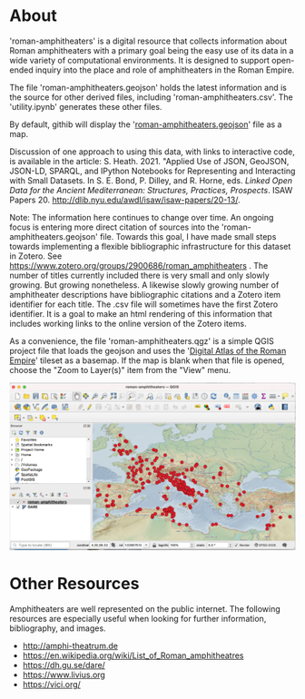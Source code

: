 
# About

'roman-amphitheaters' is a digital resource that collects information about Roman amphitheaters with a primary goal being the easy use of its data in a wide variety of computational environments. It is designed to support open-ended inquiry into the place and role of amphitheaters in the Roman Empire.

The file 'roman-amphitheaters.geojson' holds the latest information and is the source for other derived files, including 'roman-amphitheaters.csv'. The 'utility.ipynb' generates these other files.

By default, githib will display the '[roman-amphitheaters.geojson](roman-amphitheaters.geojson)' file as a map.

Discussion of one approach to using this data, with links to interactive code, is available in the article: S. Heath. 2021. "Applied Use of JSON, GeoJSON, JSON-LD, SPARQL, and IPython Notebooks for Representing and Interacting with Small Datasets. In S. E. Bond, P. Dilley, and R. Horne, eds. *Linked Open Data for the Ancient Mediterranean: Structures, Practices, Prospects*. ISAW Papers 20. <http://dlib.nyu.edu/awdl/isaw/isaw-papers/20-13/>.

Note: The information here continues to change over time. An ongoing focus is entering more direct citation of sources into the 'roman-amphitheaters.geojson' file. Towards this goal, I have made small steps towards implementing a flexible bibliographic infrastructure for this dataset in Zotero. See https://www.zotero.org/groups/2900686/roman_amphitheaters . The number of titles currently included there is very small and only slowly growing. But growing nonetheless. A likewise slowly growing number of amphitheater descriptions have bibliographic citations and a Zotero item identifier for each title. The .csv file will sometimes have the first Zotero identifier. It is a goal to make an html rendering of this information that includes working links to the online version of the Zotero items.

As a convenience, the file 'roman-amphitheaters.qgz' is a simple QGIS project file that loads the geojson and uses the '[Digital Atlas of the Roman Empire](https://dh.gu.se/dare/)' tileset as a basemap. If the map is blank when that file is opened, choose the "Zoom to Layer(s)" item from the "View" menu.

![QGIS Screenshot](qgis-2021-05-10.png)

# Other Resources

Amphitheaters are well represented on the public internet. The following resources are especially useful when looking for further information, bibliography, and images.

* http://amphi-theatrum.de
* https://en.wikipedia.org/wiki/List_of_Roman_amphitheatres
* https://dh.gu.se/dare/
* https://www.livius.org
* https://vici.org/
